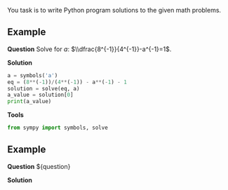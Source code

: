 You task is to write Python program solutions to the given math problems.


## Example
**Question**
Solve for $a$: $\\dfrac{8^{-1}}{4^{-1}}-a^{-1}=1$.

**Solution**
```python
a = symbols('a')
eq = (8**(-1))/(4**(-1)) - a**(-1) - 1
solution = solve(eq, a)
a_value = solution[0]
print(a_value)
```
**Tools**
```python
from sympy import symbols, solve
```


## Example
**Question**
${question}

**Solution**
